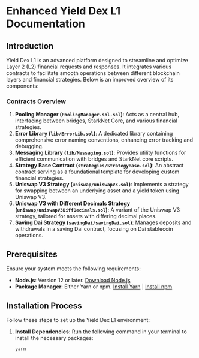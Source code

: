 # Enhanced Yield Dex L1 Documentation

## Introduction

Yield Dex L1 is an advanced platform designed to streamline and optimize Layer 2 (L2) financial requests and responses. It integrates various contracts to facilitate smooth operations between different blockchain layers and financial strategies. Below is an improved overview of its components:

### Contracts Overview

1. **Pooling Manager (`PoolingManager.sol.sol`)**: Acts as a central hub, interfacing between bridges, StarkNet Core, and various financial strategies.
2. **Error Library (`lib/ErrorLib.sol`)**: A dedicated library containing comprehensive error naming conventions, enhancing error tracking and debugging.
3. **Messaging Library (`lib/Messaging.sol`)**: Provides utility functions for efficient communication with bridges and StarkNet core scripts.
4. **Strategy Base Contract (`strategies/StrategyBase.sol`)**: An abstract contract serving as a foundational template for developing custom financial strategies.
5. **Uniswap V3 Strategy (`uniswap/uniswapV3.sol`)**: Implements a strategy for swapping between an underlying asset and a yield token using Uniswap V3.
6. **Uniswap V3 with Different Decimals Strategy (`uniswap/uniswapV3DiffDecimals.sol`)**: A variant of the Uniswap V3 strategy, tailored for assets with differing decimal places.
7. **Saving Dai Strategy (`savingDai/savingDai.sol`)**: Manages deposits and withdrawals in a saving Dai contract, focusing on Dai stablecoin operations.

## Prerequisites

Ensure your system meets the following requirements:

- **Node.js**: Version 12 or later. [Download Node.js](https://nodejs.org/)
- **Package Manager**: Either Yarn or npm. [Install Yarn](https://yarnpkg.com/) | [Install npm](https://www.npmjs.com/get-npm)

## Installation Process

Follow these steps to set up the Yield Dex L1 environment:

1. **Install Dependencies**: Run the following command in your terminal to install the necessary packages:

   ```shell
   yarn
